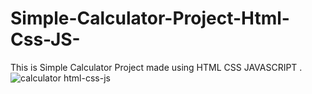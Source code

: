 # Simple-Calculator-Project-Html-Css-JS-
This is Simple Calculator Project made using HTML CSS JAVASCRIPT . 
![calculator html-css-js](https://user-images.githubusercontent.com/119438226/208963109-34959574-7850-4f9f-8d05-05f9e33046ab.png)
